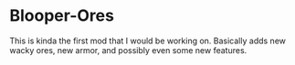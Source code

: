 # Blooper-Ores
This is kinda the first mod that I would be working on. Basically adds new wacky ores, new armor, and possibly even some new features.
